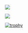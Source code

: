 ![](https://komarev.com/ghpvc/?username=acurra3398&color=green)



<a href="#"><img src="https://github-readme-stats.hackclub.dev/api/wakatime?username=5902&api_domain=hackatime.hackclub.com&theme=darcula&custom_title=Hackatime+Stats&layout=compact&cache_seconds=0&langs_count=8"></a>


[![trophy](https://github-profile-trophy.vercel.app/?username=acurra3398)](https://github.com/ryo-ma/github-profile-trophy)
